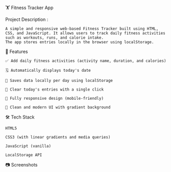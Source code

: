 🏋️ Fitness Tracker App

Project Description : 

    A simple and responsive web-based Fitness Tracker built using HTML, CSS, and JavaScript. It allows users to track daily fitness activities such as workouts, runs, and calorie intake. 
    The app stores entries locally in the browser using localStorage.

🌟 Features

    ✅ Add daily fitness activities (activity name, duration, and calories)

    🗓️ Automatically displays today's date

    💾 Saves data locally per day using localStorage

    🧹 Clear today's entries with a single click

    📱 Fully responsive design (mobile-friendly)

    🎨 Clean and modern UI with gradient background


🛠️ Tech Stack

    HTML5

    CSS3 (with linear gradients and media queries)

    JavaScript (vanilla)

    LocalStorage API

📷 Screenshots 




